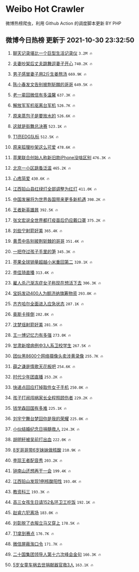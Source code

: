 # Weibo Hot Crawler 



微博热榜爬虫，利用 Github Action 的调度脚本更新 BY PHP 


## 微博今日热榜 更新于 2021-10-30 23:32:50 
1. [聊天记录堪比一个巨型生活记录仪](https://s.weibo.com/weibo?q=%23%E8%81%8A%E5%A4%A9%E8%AE%B0%E5%BD%95%E5%A0%AA%E6%AF%94%E4%B8%80%E4%B8%AA%E5%B7%A8%E5%9E%8B%E7%94%9F%E6%B4%BB%E8%AE%B0%E5%BD%95%E4%BB%AA%23&Refer=top) `3.2M 🔥` 

1. [夫妻吵架后丈夫跳舞逗妻子开心](https://s.weibo.com/weibo?q=%23%E5%A4%AB%E5%A6%BB%E5%90%B5%E6%9E%B6%E5%90%8E%E4%B8%88%E5%A4%AB%E8%B7%B3%E8%88%9E%E9%80%97%E5%A6%BB%E5%AD%90%E5%BC%80%E5%BF%83%23&Refer=top) `740.2K 🔥` 

1. [男子感冒妻子用2斤生姜熬汤](https://s.weibo.com/weibo?q=%23%E7%94%B7%E5%AD%90%E6%84%9F%E5%86%92%E5%A6%BB%E5%AD%90%E7%94%A82%E6%96%A4%E7%94%9F%E5%A7%9C%E7%86%AC%E6%B1%A4%23&Refer=top) `669.9K 🔥` 

1. [陈小春发文告别披荆斩棘的哥哥](https://s.weibo.com/weibo?q=%23%E9%99%88%E5%B0%8F%E6%98%A5%E5%8F%91%E6%96%87%E5%91%8A%E5%88%AB%E6%8A%AB%E8%8D%86%E6%96%A9%E6%A3%98%E7%9A%84%E5%93%A5%E5%93%A5%23&Refer=top) `649.5K 🔥` 

1. [老一辈回微信有多温馨](https://s.weibo.com/weibo?q=%23%E8%80%81%E4%B8%80%E8%BE%88%E5%9B%9E%E5%BE%AE%E4%BF%A1%E6%9C%89%E5%A4%9A%E6%B8%A9%E9%A6%A8%23&Refer=top) `637.3K 🔥` 

1. [解放军军机驱离台军机](https://s.weibo.com/weibo?q=%23%E8%A7%A3%E6%94%BE%E5%86%9B%E5%86%9B%E6%9C%BA%E9%A9%B1%E7%A6%BB%E5%8F%B0%E5%86%9B%E6%9C%BA%23&Refer=top) `526.7K 🔥` 

1. [原来蒸包子是要放水的](https://s.weibo.com/weibo?q=%23%E5%8E%9F%E6%9D%A5%E8%92%B8%E5%8C%85%E5%AD%90%E6%98%AF%E8%A6%81%E6%94%BE%E6%B0%B4%E7%9A%84%23&Refer=top) `526.6K 🔥` 

1. [这就是街舞总决赛](https://s.weibo.com/weibo?q=%23%E8%BF%99%E5%B0%B1%E6%98%AF%E8%A1%97%E8%88%9E%E6%80%BB%E5%86%B3%E8%B5%9B%23&Refer=top) `523.1K 🔥` 

1. [T1亮EDG队标](https://s.weibo.com/weibo?q=%23T1%E4%BA%AEEDG%E9%98%9F%E6%A0%87%23&Refer=top) `512.5K 🔥` 

1. [原来狐狸吵架这么可爱](https://s.weibo.com/weibo?q=%23%E5%8E%9F%E6%9D%A5%E7%8B%90%E7%8B%B8%E5%90%B5%E6%9E%B6%E8%BF%99%E4%B9%88%E5%8F%AF%E7%88%B1%23&Refer=top) `478.6K 🔥` 

1. [苹果联合创始人称新旧款iPhone没啥区别](https://s.weibo.com/weibo?q=%23%E8%8B%B9%E6%9E%9C%E8%81%94%E5%90%88%E5%88%9B%E5%A7%8B%E4%BA%BA%E7%A7%B0%E6%96%B0%E6%97%A7%E6%AC%BEiPhone%E6%B2%A1%E5%95%A5%E5%8C%BA%E5%88%AB%23&Refer=top) `476.3K 🔥` 

1. [北京一小区跳蚤泛滥](https://s.weibo.com/weibo?q=%23%E5%8C%97%E4%BA%AC%E4%B8%80%E5%B0%8F%E5%8C%BA%E8%B7%B3%E8%9A%A4%E6%B3%9B%E6%BB%A5%23&Refer=top) `465.2K 🔥` 

1. [心疼简爱](https://s.weibo.com/weibo?q=%23%E5%BF%83%E7%96%BC%E7%AE%80%E7%88%B1%23&Refer=top) `430.6K 🔥` 

1. [江西铅山县红绿灯全部调整为红灯](https://s.weibo.com/weibo?q=%23%E6%B1%9F%E8%A5%BF%E9%93%85%E5%B1%B1%E5%8E%BF%E7%BA%A2%E7%BB%BF%E7%81%AF%E5%85%A8%E9%83%A8%E8%B0%83%E6%95%B4%E4%B8%BA%E7%BA%A2%E7%81%AF%23&Refer=top) `411.0K 🔥` 

1. [中国发展将为世界各国带来更多新机遇](https://s.weibo.com/weibo?q=%23%E4%B8%AD%E5%9B%BD%E5%8F%91%E5%B1%95%E5%B0%86%E4%B8%BA%E4%B8%96%E7%95%8C%E5%90%84%E5%9B%BD%E5%B8%A6%E6%9D%A5%E6%9B%B4%E5%A4%9A%E6%96%B0%E6%9C%BA%E9%81%87%23&Refer=top) `398.2K 🔥` 

1. [王者新英雄暃](https://s.weibo.com/weibo?q=%23%E7%8E%8B%E8%80%85%E6%96%B0%E8%8B%B1%E9%9B%84%E6%9A%83%23&Refer=top) `392.5K 🔥` 

1. [张文宏说全世界都打疫苗后仍应戴口罩](https://s.weibo.com/weibo?q=%23%E5%BC%A0%E6%96%87%E5%AE%8F%E8%AF%B4%E5%85%A8%E4%B8%96%E7%95%8C%E9%83%BD%E6%89%93%E7%96%AB%E8%8B%97%E5%90%8E%E4%BB%8D%E5%BA%94%E6%88%B4%E5%8F%A3%E7%BD%A9%23&Refer=top) `375.2K 🔥` 

1. [刘些宁射箭好美](https://s.weibo.com/weibo?q=%23%E5%88%98%E4%BA%9B%E5%AE%81%E5%B0%84%E7%AE%AD%E5%A5%BD%E7%BE%8E%23&Refer=top) `365.4K 🔥` 

1. [黄贯中告别披荆斩棘的哥哥](https://s.weibo.com/weibo?q=%23%E9%BB%84%E8%B4%AF%E4%B8%AD%E5%91%8A%E5%88%AB%E6%8A%AB%E8%8D%86%E6%96%A9%E6%A3%98%E7%9A%84%E5%93%A5%E5%93%A5%23&Refer=top) `351.4K 🔥` 

1. [一把夺过孩子手里的笋](https://s.weibo.com/weibo?q=%23%E4%B8%80%E6%8A%8A%E5%A4%BA%E8%BF%87%E5%AD%A9%E5%AD%90%E6%89%8B%E9%87%8C%E7%9A%84%E7%AC%8B%23&Refer=top) `345.3K 🔥` 

1. [苹果全球销量超越小米重回第二](https://s.weibo.com/weibo?q=%23%E8%8B%B9%E6%9E%9C%E5%85%A8%E7%90%83%E9%94%80%E9%87%8F%E8%B6%85%E8%B6%8A%E5%B0%8F%E7%B1%B3%E9%87%8D%E5%9B%9E%E7%AC%AC%E4%BA%8C%23&Refer=top) `320.1K 🔥` 

1. [李佳琦直播](https://s.weibo.com/weibo?q=%23%E6%9D%8E%E4%BD%B3%E7%90%A6%E7%9B%B4%E6%92%AD%23&Refer=top) `313.4K 🔥` 

1. [雇人杀己渐冻症女子称现在想活下去](https://s.weibo.com/weibo?q=%23%E9%9B%87%E4%BA%BA%E6%9D%80%E5%B7%B1%E6%B8%90%E5%86%BB%E7%97%87%E5%A5%B3%E5%AD%90%E7%A7%B0%E7%8E%B0%E5%9C%A8%E6%83%B3%E6%B4%BB%E4%B8%8B%E5%8E%BB%23&Refer=top) `306.3K 🔥` 

1. [宝妈发动400人为额济纳旗筹物资](https://s.weibo.com/weibo?q=%23%E5%AE%9D%E5%A6%88%E5%8F%91%E5%8A%A8400%E4%BA%BA%E4%B8%BA%E9%A2%9D%E6%B5%8E%E7%BA%B3%E6%97%97%E7%AD%B9%E7%89%A9%E8%B5%84%23&Refer=top) `293.0K 🔥` 

1. [齐齐哈尔全面进入应急状态](https://s.weibo.com/weibo?q=%23%E9%BD%90%E9%BD%90%E5%93%88%E5%B0%94%E5%85%A8%E9%9D%A2%E8%BF%9B%E5%85%A5%E5%BA%94%E6%80%A5%E7%8A%B6%E6%80%81%23&Refer=top) `287.1K 🔥` 

1. [奥斯卡摔倒](https://s.weibo.com/weibo?q=%23%E5%A5%A5%E6%96%AF%E5%8D%A1%E6%91%94%E5%80%92%23&Refer=top) `282.8K 🔥` 

1. [沈梦瑶射箭好美](https://s.weibo.com/weibo?q=%23%E6%B2%88%E6%A2%A6%E7%91%B6%E5%B0%84%E7%AE%AD%E5%A5%BD%E7%BE%8E%23&Refer=top) `281.5K 🔥` 

1. [王一博记忆力有多强](https://s.weibo.com/weibo?q=%23%E7%8E%8B%E4%B8%80%E5%8D%9A%E8%AE%B0%E5%BF%86%E5%8A%9B%E6%9C%89%E5%A4%9A%E5%BC%BA%23&Refer=top) `273.0K 🔥` 

1. [甘肃新增病例中3人系卫校学生](https://s.weibo.com/weibo?q=%23%E7%94%98%E8%82%83%E6%96%B0%E5%A2%9E%E7%97%85%E4%BE%8B%E4%B8%AD3%E4%BA%BA%E7%B3%BB%E5%8D%AB%E6%A0%A1%E5%AD%A6%E7%94%9F%23&Refer=top) `267.5K 🔥` 

1. [团伙黑8600个网络摄像头卖涉黄录像](https://s.weibo.com/weibo?q=%23%E5%9B%A2%E4%BC%99%E9%BB%918600%E4%B8%AA%E7%BD%91%E7%BB%9C%E6%91%84%E5%83%8F%E5%A4%B4%E5%8D%96%E6%B6%89%E9%BB%84%E5%BD%95%E5%83%8F%23&Refer=top) `255.7K 🔥` 

1. [薛之谦是情歌天花板吧](https://s.weibo.com/weibo?q=%23%E8%96%9B%E4%B9%8B%E8%B0%A6%E6%98%AF%E6%83%85%E6%AD%8C%E5%A4%A9%E8%8A%B1%E6%9D%BF%E5%90%A7%23&Refer=top) `254.6K 🔥` 

1. [时代少年团直播](https://s.weibo.com/weibo?q=%23%E6%97%B6%E4%BB%A3%E5%B0%91%E5%B9%B4%E5%9B%A2%E7%9B%B4%E6%92%AD%23&Refer=top) `253.2K 🔥` 

1. [快递点回应打掉取件女子手机](https://s.weibo.com/weibo?q=%23%E5%BF%AB%E9%80%92%E7%82%B9%E5%9B%9E%E5%BA%94%E6%89%93%E6%8E%89%E5%8F%96%E4%BB%B6%E5%A5%B3%E5%AD%90%E6%89%8B%E6%9C%BA%23&Refer=top) `250.0K 🔥` 

1. [孩子打闹闯祸家长全程照顾伤者](https://s.weibo.com/weibo?q=%23%E5%AD%A9%E5%AD%90%E6%89%93%E9%97%B9%E9%97%AF%E7%A5%B8%E5%AE%B6%E9%95%BF%E5%85%A8%E7%A8%8B%E7%85%A7%E9%A1%BE%E4%BC%A4%E8%80%85%23&Refer=top) `229.2K 🔥` 

1. [钱学森回国有多难](https://s.weibo.com/weibo?q=%23%E9%92%B1%E5%AD%A6%E6%A3%AE%E5%9B%9E%E5%9B%BD%E6%9C%89%E5%A4%9A%E9%9A%BE%23&Refer=top) `225.1K 🔥` 

1. [刘宇宁舞台梦回你是我的荣耀](https://s.weibo.com/weibo?q=%23%E5%88%98%E5%AE%87%E5%AE%81%E8%88%9E%E5%8F%B0%E6%A2%A6%E5%9B%9E%E4%BD%A0%E6%98%AF%E6%88%91%E7%9A%84%E8%8D%A3%E8%80%80%23&Refer=top) `225.0K 🔥` 

1. [小伙结婚纪念日捐髓救人](https://s.weibo.com/weibo?q=%23%E5%B0%8F%E4%BC%99%E7%BB%93%E5%A9%9A%E7%BA%AA%E5%BF%B5%E6%97%A5%E6%8D%90%E9%AB%93%E6%95%91%E4%BA%BA%23&Refer=top) `224.3K 🔥` 

1. [胡明轩被吴前打出血](https://s.weibo.com/weibo?q=%23%E8%83%A1%E6%98%8E%E8%BD%A9%E8%A2%AB%E5%90%B4%E5%89%8D%E6%89%93%E5%87%BA%E8%A1%80%23&Refer=top) `222.0K 🔥` 

1. [8岁哥哥带6岁妹妹做核酸](https://s.weibo.com/weibo?q=%238%E5%B2%81%E5%93%A5%E5%93%A5%E5%B8%A66%E5%B2%81%E5%A6%B9%E5%A6%B9%E5%81%9A%E6%A0%B8%E9%85%B8%23&Refer=top) `210.9K 🔥` 

1. [李现王者配音秀](https://s.weibo.com/weibo?q=%23%E6%9D%8E%E7%8E%B0%E7%8E%8B%E8%80%85%E9%85%8D%E9%9F%B3%E7%A7%80%23&Refer=top) `203.2K 🔥` 

1. [钟南山还想再干一会](https://s.weibo.com/weibo?q=%23%E9%92%9F%E5%8D%97%E5%B1%B1%E8%BF%98%E6%83%B3%E5%86%8D%E5%B9%B2%E4%B8%80%E4%BC%9A%23&Refer=top) `199.4K 🔥` 

1. [江西铅山发现1例核酸阳性](https://s.weibo.com/weibo?q=%23%E6%B1%9F%E8%A5%BF%E9%93%85%E5%B1%B1%E5%8F%91%E7%8E%B01%E4%BE%8B%E6%A0%B8%E9%85%B8%E9%98%B3%E6%80%A7%23&Refer=top) `193.4K 🔥` 

1. [教资科三](https://s.weibo.com/weibo?q=%23%E6%95%99%E8%B5%84%E7%A7%91%E4%B8%89%23&Refer=top) `193.3K 🔥` 

1. [高三女孩生日请152名环卫工吃饭](https://s.weibo.com/weibo?q=%23%E9%AB%98%E4%B8%89%E5%A5%B3%E5%AD%A9%E7%94%9F%E6%97%A5%E8%AF%B7152%E5%90%8D%E7%8E%AF%E5%8D%AB%E5%B7%A5%E5%90%83%E9%A5%AD%23&Refer=top) `192.1K 🔥` 

1. [赵睿六犯离场](https://s.weibo.com/weibo?q=%23%E8%B5%B5%E7%9D%BF%E5%85%AD%E7%8A%AF%E7%A6%BB%E5%9C%BA%23&Refer=top) `183.0K 🔥` 

1. [刘彰脱了衣服立马又穿上](https://s.weibo.com/weibo?q=%23%E5%88%98%E5%BD%B0%E8%84%B1%E4%BA%86%E8%A1%A3%E6%9C%8D%E7%AB%8B%E9%A9%AC%E5%8F%88%E7%A9%BF%E4%B8%8A%23&Refer=top) `178.5K 🔥` 

1. [T1拿到赛点](https://s.weibo.com/weibo?q=%23T1%E6%8B%BF%E5%88%B0%E8%B5%9B%E7%82%B9%23&Refer=top) `176.7K 🔥` 

1. [微信屏蔽淘口令](https://s.weibo.com/weibo?q=%23%E5%BE%AE%E4%BF%A1%E5%B1%8F%E8%94%BD%E6%B7%98%E5%8F%A3%E4%BB%A4%23&Refer=top) `171.7K 🔥` 

1. [二十国集团领导人第十六次峰会金句](https://s.weibo.com/weibo?q=%23%E4%BA%8C%E5%8D%81%E5%9B%BD%E9%9B%86%E5%9B%A2%E9%A2%86%E5%AF%BC%E4%BA%BA%E7%AC%AC%E5%8D%81%E5%85%AD%E6%AC%A1%E5%B3%B0%E4%BC%9A%E9%87%91%E5%8F%A5%23&Refer=top) `166.3K 🔥` 

1. [5岁女童车祸去世捐献器官救3人](https://s.weibo.com/weibo?q=%235%E5%B2%81%E5%A5%B3%E7%AB%A5%E8%BD%A6%E7%A5%B8%E5%8E%BB%E4%B8%96%E6%8D%90%E7%8C%AE%E5%99%A8%E5%AE%98%E6%95%913%E4%BA%BA%23&Refer=top) `163.1K 🔥` 

